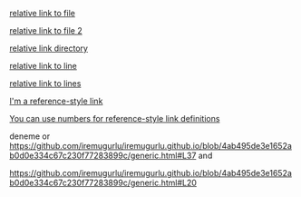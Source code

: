 [relative link to file](pictures/newdir/elements.html)

[relative link to file 2](doc/../pictures/./edu.html)

[relative link directory](pictures/newdir)

[relative link to line](generic.html#L4)

[relative link to lines](generic.html#L5-L10)

[I'm a reference-style link][Arbitrary case-insensitive reference text]

[arbitrary case-insensitive reference text]: doc

[You can use numbers for reference-style link definitions][1]

[1]: https://github.com/iremugurlu/iremugurlu.github.io/blob/4ab495de3e1652ab0d0e334c67c230f77283899c/generic.html#L11

deneme or <https://github.com/iremugurlu/iremugurlu.github.io/blob/4ab495de3e1652ab0d0e334c67c230f77283899c/generic.html#L37> and 

https://github.com/iremugurlu/iremugurlu.github.io/blob/4ab495de3e1652ab0d0e334c67c230f77283899c/generic.html#L20